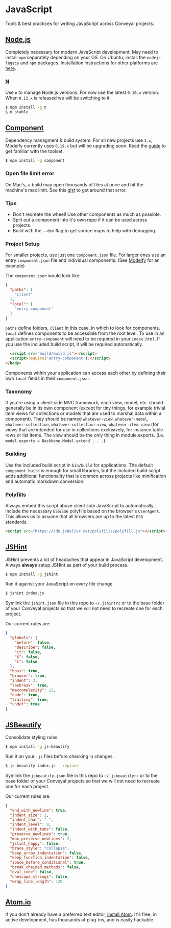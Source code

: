 # JavaScript

Tools & best practices for writing JavaScript across Conveyal projects.

## [Node.js](http://nodejs.org)

Completely necessary for modern JavaScript development. May need to install `npm` separately depending on your OS. On Ubuntu, install the `nodejs-legacy` and `npm` packages. Installation instructions for other platforms are [here](https://github.com/joyent/node/wiki/installing-node.js-via-package-manager).

### [N](https://github.com/visionmedia/n)

Use `n` to manage Node.js versions. For now use the latest `0.10.x` version. When `0.12.x` is released we will be switching to it.

```bash
$ npm install -g n
$ n stable
```

## [Component](https://github.com/componentjs/guide)

Dependency managment & build system. For all new projects use `1.x`, Modeify currently uses `0.19.x` but will be upgrading soon. Read the [guide](https://github.com/componentjs/guide) to get familiar with the toolset.

```bash
$ npm install -g component
```

### Open file limit error

On Mac's, a build may open thousands of files at once and hit the machine's max limit. See this [gist](https://gist.github.com/trevorgerhardt/40e944e63dee3ee1779f) to get around that error.

### Tips

* Don't recreate the wheel! Use other components as much as possible.
* Split out a component into it's own repo if it can be used across projects.
* Build with the `--dev` flag to get source maps to help with debugging.

### Project Setup

For smaller projects, use just one `component.json` file. For larger ones use an entry `component.json` file and individual components. (See [Modeify](https://github.com/conveyal/modeify) for an example)

The `component.json` would look like:

```json
{
  "paths": [
    "client"
  ],
  "local": [
    "entry-component"
  ]
}
```

`paths` define folders, `client` in this case, in which to look for components. `local` defines components to be accessible from the root level. To use in an application `entry-component` will need to be required in your `index.html`. If you use the included build script, it will be required automatically.

```html
  <srcipt src="build/build.js"></script>
  <script>require('entry-component');</script>
</body>
```

Components within your application can access each other by defining their own `local` fields in their `component.json`.

### Taxonomy

If you're using a client-side MVC framework, each view, model, etc. should generally be in its own component (except for tiny things, for example trivial item views for collections or models that are used to marshal data within a component). They should be named `whatever-view`, `whatever-model`, `whatever-collection`, `whatever-collection-view`, `whatever-item-view` (for views that are intended for use in collections exclusively, for instance table rows or list items. The view should be the only thing in module.exports. (i.e. `model.exports = Backbone.Model.extend . . .`).

### Building

Use the included build script in `bin/build` for applications. The default `component build` is enough for small libraries, but the included build script adds additional functionality that is common across projects like minification and automatic markdown conversion.

### [Polyfills](https://polyfills.io)

Always embed this script above client side JavaScript to automatically include the necessary `ES5`/`ES6` polyfills based on the browser's `UserAgent`. This allows us to assume that all browsers are up to the latest `ES6` standards.

```html
<script src="https://cdn.jsdelivr.net/polyfills/polyfill.js"></script>
```

## [JSHint](https://jshint.com)

JSHint prevents a lot of headaches that appear in JavaScript development. Always **always** setup JSHint as part of your build process.

```bash
$ npm install -g jshint
```

Run it against your JavaScript on every file change.

```bash
$ jshint index.js
```

Symlink the `jshint.json` file in this repo to `~/.jshintrc` or to the base folder of your Conveyal projects so that we will not need to recreate one for each project.

Our current rules are:

```json
{
  "globals": {
    "before": false,
    "describe": false,
    "it": false,
    "$": false,
    "L": false
  },
  "boss": true,
  "browser": true,
  "indent": 2,
  "laxbreak": true,
  "maxcomplexity": 12,
  "node": true,
  "trailing": true,
  "undef": true
}
```

## [JSBeautify](https://github.com/beautify-web/js-beautify)

Consolidate styling rules.

```bash
$ npm install -g js-beautify
```

Run it on your `.js` files before checking in changes.

```bash
$ js-beautify index.js --replace
```

Symlink the `jsbeautify.json` file in this repo to `~/.jsbeautifyrc` or to the base folder of your Conveyal projects so that we will not need to recreate one for each project.

Our current rules are:

```json
{
  "end_with_newline": true,
  "indent_size": 2,
  "indent_char": " ",
  "indent_level": 0,
  "indent_with_tabs": false,
  "preserve_newlines": true,
  "max_preserve_newlines": 2,
  "jslint_happy": false,
  "brace_style": "collapse",
  "keep_array_indentation": false,
  "keep_function_indentation": false,
  "space_before_conditional": true,
  "break_chained_methods": false,
  "eval_code": false,
  "unescape_strings": false,
  "wrap_line_length": 120
}
```

## [Atom.io](https://atom.io)

If you don't already have a preferred text editor, [install Atom](https://github.com/atom/atom/blob/master/README.md#installing). It's free, in active development, has thousands of plug-ins, and is easily hackable.
